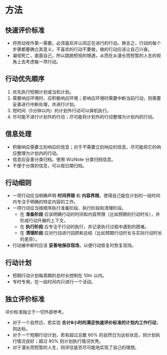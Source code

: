 # 方法

## 快速评价标准

- 将劳动视作第一需要。必须喜欢并认同正在进行的行动。换言之，行动的每个步骤都要确立其意义，不喜欢的行动不要做，做的行动应该让自己兴奋。
- 凝视死亡，直面自己，所以跳脱短视的境遇，从而在从漫长而短暂的人生的视角上去考虑每一项行动。

## 行动优先顺序

1. 优先执行短期计划或当机计划。
2. 需要响应环境时，应积极响应环境；若响应环境时需要中断当前行动，则需要妥善进行中断处理，并进行计划。
3. 短时间（5分钟以内）的计划外行动可以择机执行。
4. 尽可能不进行计划外的行动；尽可能将计划外的行动整理为计划内的行动。

## 信息处理

- 积极响应需要立刻响应的信息；对于不需要立刻响应的信息，尽可能将它的响应整理为计划内的行动。
- 信息应妥善分类归档。使用 WizNote 分类归档信息。
- 不便于分类的信息，可以按日期归档。

## 行动细则

- 一项行动应当明确声明 **时间界限** 和 **内容界限**。使得自己能在计划的一段时间内专注于明确的特定内容的工作。
- 一项行动应当按顺序执行准备阶段、执行阶段和清理阶段。
  - 在 **准备阶段** 应该明确行动的时间和内容界限（比如预期的行动时长），并形成行动开展的上下文。
  - 在 **执行阶段** 应专注于行动的执行，并记录执行过程中遇到的困难。
  - 在 **清理阶段** 应对行动进行回顾和总结（比如预期行动时长与实际行动时长的差异）。
- 行动被中断时应该 **妥善地保存现场**，以便行动恢复时恢复现场。

## 行动计划

- 短期行动计划每周期的总时长控制在 10hr 以内。
- 专时专用，在一段时间内只进行一个活动。

## 独立评价标准

评价标准独立于一切外部参考。

- 对于一个自然日，若实现 **合计8小时的满足快速评价标准的计划内工作行动**，则达标。
- 对于一个短期行动计划，若有超过总数 60% 的自然日为达标状态，则计划执行情况良好；超过 80% 则计划执行情况优秀。
- 对于漫长而短暂的人生，则评估是否尽可能地实现了自己的理想。
